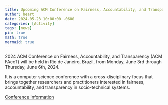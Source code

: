 ```yaml
---
title: Upcoming ACM Conference on Fairness, Accountability, and Transparency (ACM FAccT)
author: heart
date: 2024-05-23 10:00:00 -0600
categories: [Activity]
tags: [news]
pin: true
math: true
mermaid: true
---
```

2024 ACM Conference on Fairness, Accountability, and Transparency (ACM FAccT) will be held in Rio de Janeiro, Brazil, from Monday, June 3rd through Thursday, June 6th, 2024.

It is a computer science conference with a cross-disciplinary focus that brings together researchers and practitioners interested in fairness, accountability, and transparency in socio-technical systems.

[Conference Information](https://facctconference.org/)
